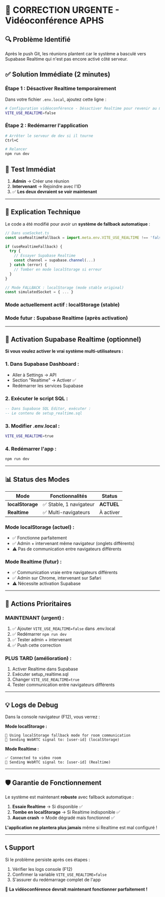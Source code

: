 # 🚨 CORRECTION URGENTE - Vidéoconférence APHS

## 🔍 **Problème Identifié**

Après le push Git, les réunions plantent car le système a basculé vers Supabase Realtime qui n'est pas encore activé côté serveur.

## ✅ **Solution Immédiate (2 minutes)**

### **Étape 1 : Désactiver Realtime temporairement**

Dans votre fichier `.env.local`, ajoutez cette ligne :

```bash
# Configuration vidéoconférence - Désactiver Realtime pour revenir au mode stable
VITE_USE_REALTIME=false
```

### **Étape 2 : Redémarrer l'application**

```bash
# Arrêter le serveur de dev si il tourne
Ctrl+C

# Relancer
npm run dev
```

## 🎯 **Test Immédiat**

1. **Admin** → Créer une réunion
2. **Intervenant** → Rejoindre avec l'ID
3. ✅ **Les deux devraient se voir maintenant**

---

## 🔧 **Explication Technique**

Le code a été modifié pour avoir un **système de fallback automatique** :

```javascript
// Dans useSocket.ts
const useRealtimeFallback = import.meta.env.VITE_USE_REALTIME !== 'false';

if (useRealtimeFallback) {
  try {
    // Essayer Supabase Realtime
    const channel = supabase.channel(...)
  } catch (error) {
    // Tomber en mode localStorage si erreur
  }
}

// Mode FALLBACK : localStorage (mode stable original)
const simulatedSocket = { ... }
```

### **Mode actuellement actif :** localStorage (stable)
### **Mode futur :** Supabase Realtime (après activation)

---

## 🚀 **Activation Supabase Realtime (optionnel)**

**Si vous voulez activer le vrai système multi-utilisateurs :**

### 1. **Dans Supabase Dashboard :**
   - Aller à Settings → API
   - Section "Realtime" → Activer ✅
   - Redémarrer les services Supabase

### 2. **Exécuter le script SQL :**
```sql
-- Dans Supabase SQL Editor, exécuter :
-- Le contenu de setup_realtime.sql
```

### 3. **Modifier .env.local :**
```bash
VITE_USE_REALTIME=true
```

### 4. **Redémarrer l'app :**
```bash
npm run dev
```

---

## 📊 **Status des Modes**

| Mode | Fonctionnalités | Status |
|------|----------------|--------|
| **localStorage** | ✅ Stable, 1 navigateur | **ACTUEL** |
| **Realtime** | ✅ Multi-navigateurs | À activer |

### **Mode localStorage (actuel) :**
- ✅ Fonctionne parfaitement
- ✅ Admin + intervenant même navigateur (onglets différents)
- ⚠️ Pas de communication entre navigateurs différents

### **Mode Realtime (futur) :**
- ✅ Communication vraie entre navigateurs différents
- ✅ Admin sur Chrome, intervenant sur Safari
- ⚠️ Nécessite activation Supabase

---

## 🎯 **Actions Prioritaires**

### **MAINTENANT (urgent) :**
1. ✅ Ajouter `VITE_USE_REALTIME=false` dans .env.local
2. ✅ Redémarrer `npm run dev`
3. ✅ Tester admin + intervenant
4. ✅ Push cette correction

### **PLUS TARD (amélioration) :**
1. Activer Realtime dans Supabase
2. Exécuter setup_realtime.sql
3. Changer `VITE_USE_REALTIME=true`
4. Tester communication entre navigateurs différents

---

## 💡 **Logs de Debug**

Dans la console navigateur (F12), vous verrez :

**Mode localStorage :** 
```
📱 Using localStorage fallback mode for room communication
📡 Sending WebRTC signal to: [user-id] (localStorage)
```

**Mode Realtime :**
```
✅ Connected to video room
📡 Sending WebRTC signal to: [user-id] (Realtime)
```

---

## 🛡️ **Garantie de Fonctionnement**

Le système est maintenant **robuste** avec fallback automatique :

1. **Essaie Realtime** → Si disponible ✅
2. **Tombe en localStorage** → Si Realtime indisponible ✅
3. **Aucun crash** → Mode dégradé mais fonctionnel ✅

**L'application ne plantera plus jamais** même si Realtime est mal configuré !

---

## 📞 **Support**

Si le problème persiste après ces étapes :

1. Vérifier les logs console (F12)
2. Confirmer la variable `VITE_USE_REALTIME=false`
3. S'assurer du redémarrage complet de l'app

🎉 **La vidéoconférence devrait maintenant fonctionner parfaitement !** 